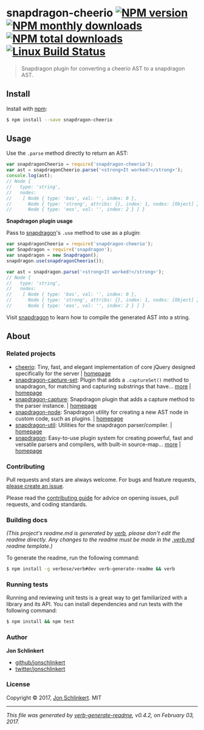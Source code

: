 # snapdragon-cheerio [![NPM version](https://img.shields.io/npm/v/snapdragon-cheerio.svg?style=flat)](https://www.npmjs.com/package/snapdragon-cheerio) [![NPM monthly downloads](https://img.shields.io/npm/dm/snapdragon-cheerio.svg?style=flat)](https://npmjs.org/package/snapdragon-cheerio)  [![NPM total downloads](https://img.shields.io/npm/dt/snapdragon-cheerio.svg?style=flat)](https://npmjs.org/package/snapdragon-cheerio) [![Linux Build Status](https://img.shields.io/travis/jonschlinkert/snapdragon-cheerio.svg?style=flat&label=Travis)](https://travis-ci.org/jonschlinkert/snapdragon-cheerio)

> Snapdragon plugin for converting a cheerio AST to a snapdragon AST.

## Install

Install with [npm](https://www.npmjs.com/):

```sh
$ npm install --save snapdragon-cheerio
```

## Usage

Use the `.parse` method directly to return an AST:

```js
var snapdragonCheerio = require('snapdragon-cheerio');
var ast = snapdragonCheerio.parse('<strong>It worked!</strong>');
console.log(ast);
// Node {
//   type: 'string',
//   nodes:
//    [ Node { type: 'bos', val: '', index: 0 },
//      Node { type: 'strong', attribs: {}, index: 1, nodes: [Object] },
//      Node { type: 'eos', val: '', index: 2 } ] }
```

**Snapdragon plugin usage**

Pass to [snapdragon](https://github.com/jonschlinkert/snapdragon)'s `.use` method to use as a plugin:

```js
var snapdragonCheerio = require('snapdragon-cheerio');
var Snapdragon = require('snapdragon');
var snapdragon = new Snapdragon();
snapdragon.use(snapdragonCheerio());

var ast = snapdragon.parse('<strong>It worked!</strong>');
// Node {
//   type: 'string',
//   nodes:
//    [ Node { type: 'bos', val: '', index: 0 },
//      Node { type: 'strong', attribs: {}, index: 1, nodes: [Object] },
//      Node { type: 'eos', val: '', index: 2 } ] }
```

Visit [snapdragon](https://github.com/jonschlinkert/snapdragon) to learn how to compile the generated AST into a string.

## About

### Related projects

* [cheerio](https://www.npmjs.com/package/cheerio): Tiny, fast, and elegant implementation of core jQuery designed specifically for the server | [homepage](https://github.com/cheeriojs/cheerio#readme "Tiny, fast, and elegant implementation of core jQuery designed specifically for the server")
* [snapdragon-capture-set](https://www.npmjs.com/package/snapdragon-capture-set): Plugin that adds a `.captureSet()` method to snapdragon, for matching and capturing substrings that have… [more](https://github.com/jonschlinkert/snapdragon-capture-set) | [homepage](https://github.com/jonschlinkert/snapdragon-capture-set "Plugin that adds a `.captureSet()` method to snapdragon, for matching and capturing substrings that have an `open` and `close`, like braces, brackets, etc")
* [snapdragon-capture](https://www.npmjs.com/package/snapdragon-capture): Snapdragon plugin that adds a capture method to the parser instance. | [homepage](https://github.com/jonschlinkert/snapdragon-capture "Snapdragon plugin that adds a capture method to the parser instance.")
* [snapdragon-node](https://www.npmjs.com/package/snapdragon-node): Snapdragon utility for creating a new AST node in custom code, such as plugins. | [homepage](https://github.com/jonschlinkert/snapdragon-node "Snapdragon utility for creating a new AST node in custom code, such as plugins.")
* [snapdragon-util](https://www.npmjs.com/package/snapdragon-util): Utilities for the snapdragon parser/compiler. | [homepage](https://github.com/jonschlinkert/snapdragon-util "Utilities for the snapdragon parser/compiler.")
* [snapdragon](https://www.npmjs.com/package/snapdragon): Easy-to-use plugin system for creating powerful, fast and versatile parsers and compilers, with built-in source-map… [more](https://github.com/jonschlinkert/snapdragon) | [homepage](https://github.com/jonschlinkert/snapdragon "Easy-to-use plugin system for creating powerful, fast and versatile parsers and compilers, with built-in source-map support.")

### Contributing

Pull requests and stars are always welcome. For bugs and feature requests, [please create an issue](../../issues/new).

Please read the [contributing guide](.github/contributing.md) for advice on opening issues, pull requests, and coding standards.

### Building docs

_(This project's readme.md is generated by [verb](https://github.com/verbose/verb-generate-readme), please don't edit the readme directly. Any changes to the readme must be made in the [.verb.md](.verb.md) readme template.)_

To generate the readme, run the following command:

```sh
$ npm install -g verbose/verb#dev verb-generate-readme && verb
```

### Running tests

Running and reviewing unit tests is a great way to get familiarized with a library and its API. You can install dependencies and run tests with the following command:

```sh
$ npm install && npm test
```

### Author

**Jon Schlinkert**

* [github/jonschlinkert](https://github.com/jonschlinkert)
* [twitter/jonschlinkert](https://twitter.com/jonschlinkert)

### License

Copyright © 2017, [Jon Schlinkert](https://github.com/jonschlinkert).
MIT

***

_This file was generated by [verb-generate-readme](https://github.com/verbose/verb-generate-readme), v0.4.2, on February 03, 2017._